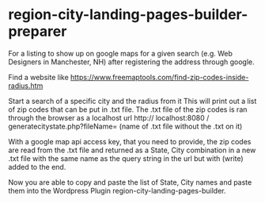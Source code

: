 # region-city-landing-pages-builder-preparer


For a listing to show up on google maps for a given search (e.g. Web Designers in Manchester, NH) after registering the address through google.

Find a website like https://www.freemaptools.com/find-zip-codes-inside-radius.htm

Start a search of a specific city and the radius from it 
This will print out a list of zip codes that can be put in .txt file. 
The .txt file of the zip codes is ran through the browser as a localhost url
http:// localhost:8080 / generatecitystate.php?fileName= (name of .txt file without the .txt on it) 

With a google map api access key, that you need to provide, the zip codes are read from the .txt file and returned as a State, City 
combination in a new .txt file with the same name as the query string in the url but with (write) added to the end. 

Now you are able to copy and paste the list of State, City names and paste them into 
the Wordpress Plugin region-city-landing-pages-builder.



